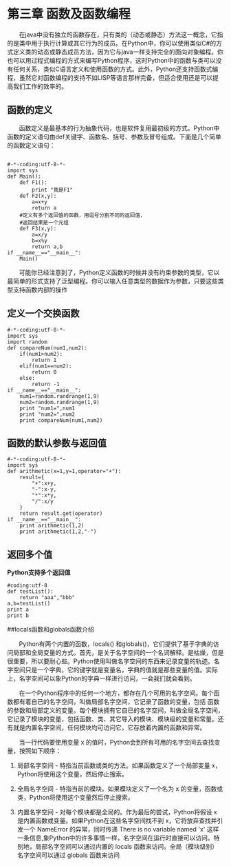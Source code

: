 # 第三章 函数及函数编程

  &#160; &#160; &#160; &#160;在java中没有独立的函数存在，只有类的（动态或静态）方法这一概念，它指的是类中用于执行计算或其它行为的成员。在Python中，你可以使用类似C#的方式定义类的动态或静态成员方法，因为它与java一样支持完全的面向对象编程。你也可以用过程式编程的方式来编写Python程序，这时Python中的函数与类可以没有任何关系，类似C语言定义和使用函数的方式。此外，Python还支持函数式编程，虽然它对函数编程的支持不如LISP等语言那样完备，但适合使用还是可以提高我们工作的效率的。
  
## 函数的定义

  &#160; &#160; &#160; &#160;函数定义是最基本的行为抽象代码，也是软件复用最初级的方式。Python中函数的定义语句由def关键字、函数名、括号、参数及冒号组成。下面是几个简单的函数定义语句：

```

#-*-coding:utf-8-*-
import sys
def Main():
    def F1():
        print "我是F1"
    def F2(x,y):
        a=x+y
        return a
    #定义有多个返回值的函数，用逗号分割不同的返回值，
    #返回结果是一个元组
    def F3(x,y):
        a=x/y
        b=x%y
        return a,b
if __name__=="__main__":
    Main()
```

  &#160; &#160; &#160; &#160;可能你已经注意到了，Python定义函数的时候并没有约束参数的类型，它以最简单的形式支持了泛型编程。你可以输入任意类型的数据作为参数，只要这些类型支持函数内部的操作


## 定义一个交换函数


```
#-*-coding:utf-8-*-
import sys
import random
def compareNum(num1,num2):
    if(num1>num2):
        return 1
    elif(num1==num2):
        return 0
    else:
        return -1
if __name__=="__main__":
    num1=random.randrange(1,9)
    num2=random.randrange(1,9)
    print "num1=",num1
    print "num2=",num2
    print compareNum(num1,num2)
```

## 函数的默认参数与返回值

```
#-*-coding:utf-8-*-
import sys
def arithmetic(x=1,y=1,operator="+"):
    result={
        "+":x+y,
        "-":x-y,
        "*":x*y,
        "/":x/y
    }
    return result.get(operator)
if __name__=="__main__":
    print arithmetic(1,2)
    print arithmetic(1,2,"-")
```


## 返回多个值

**Python支持多个返回值**

```
#coding:utf-8
def testList():
    return "aaa","bbb"
a,b=testList()
print a
print b
```

##locals函数和globals函数介绍

  &#160; &#160; &#160; &#160;Python有两个内置的函数，locals() 和globals()，它们提供了基于字典的访问局部和全局变量的方式。首先，是关于名字空间的一个名词解释。是枯燥，但是很重要，所以要耐心些。Python使用叫做名字空间的东西来记录变量的轨迹。名字空间只是一个字典，它的键字就是变量名，字典的值就是那些变量的值。实际上，名字空间可以象Python的字典一样进行访问，一会我们就会看到。

  &#160; &#160; &#160; &#160;在一个Python程序中的任何一个地方，都存在几个可用的名字空间。每个函数都有着自已的名字空间，叫做局部名字空间，它记录了函数的变量，包括 函数的参数和局部定义的变量。每个模块拥有它自已的名字空间，叫做全局名字空间，它记录了模块的变量，包括函数、类、其它导入的模块、模块级的变量和常量。还有就是内置名字空间，任何模块均可访问它，它存放着内置的函数和异常。

  &#160; &#160; &#160; &#160;当一行代码要使用变量 x 的值时，Python会到所有可用的名字空间去查找变量，按照如下顺序：
  
1. 局部名字空间 - 特指当前函数或类的方法。如果函数定义了一个局部变量 x，Python将使用这个变量，然后停止搜索。

2. 全局名字空间 - 特指当前的模块。如果模块定义了一个名为 x 的变量，函数或类，Python将使用这个变量然后停止搜索。

3. 内置名字空间 - 对每个模块都是全局的。作为最后的尝试，Python将假设 x 是内置函数或变量。如果Python在这些名字空间找不到 x，它将放弃查找并引发一个 NameError 的异常，同时传递 There is no variable named 'x' 这样一条信息,象Python中的许多事情一样，名字空间在运行时直接可以访问。特别地，局部名字空间可以通过内置的 locals 函数来访问。全局（模块级别）名字空间可以通过 globals 函数来访问




